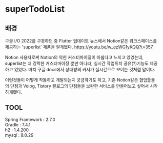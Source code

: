# superTodoList
## 배경
구글 I/O 2022를 구경하던 중 Flutter 업데이트 뉴스에서
Notion같은 워크스페이스를 제공하는 'superlist' 제품을 알게됐다.
https://youtu.be/w_ezWG1yKQQ?t=357

Notion 사용자로써 Notion의 약한 커스터마이징이 아쉽다고 느끼고 있었는데, 
superlist는 더 강력한 커스터마이징 뿐만 아니라, 
실시간 작업위치 공유(?)기능도 제공하고 있었다.
마치 구글 docs에서 상대방의 커서가 실시간으로 보이는 것처럼 말이다.

이런것들이 어떻게 작동하고 개발되는지 궁금하기도 하고, 기존 Notion같은 협업툴들의 단점과 Velog, Tistory 블로그의 단점들을 보완한 서비스를 만들어보고 싶어서 시작하게됐다.

## TOOL
Spring Framework : 2.7.0</br>
Gradle : 7.4.1</br>
h2 : 1.4.200</br>
mysql : 8.0.29</br>
